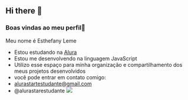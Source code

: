 ## Hi there 👋

### Boas vindas ao meu perfil💙

Meu nome é Esthefany Leme

- Estou estudando na [Alura](https://www.alura.com.br)
- Estou me desenvolvendo na linguagem JavaScript
- Utilizo esse espaço para minha organização e compartilhamento dos meus projetos desenvolvidos
- você pode entrar em contato comigo:
- alurastartestudante@gmail.com
- @alurastarestudante
![](link)

